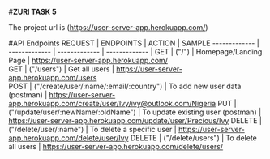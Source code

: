 #**ZURI TASK 5**


The project url is (https://user-server-app.herokuapp.com/)

#API Endpoints
 REQUEST  | ENDPOINTS | ACTION | SAMPLE 
 ------------- | ------------- | ------------- | ------------- |
 GET  | ("/")  | Homepage/Landing Page  | https://user-server-app.herokuapp.com/  
 GET  | ("/users")  | Get all users  | https://user-server-app.herokuapp.com/users  
 POST  | ("/create/user/:name/:email/:country")  | To add new user data (postman) | https://user-server-app.herokuapp.com/create/user/Ivy/ivy@outlook.com/Nigeria
 PUT  | ("/update/user/:newName/:oldName")  | To update existing user (postman)  | https://user-server-app.herokuapp.com/update/user/Precious/Ivy
 DELETE  | ("/delete/user/:name")  | To delete a specific user  | https://user-server-app.herokuapp.com/delete/user/Ivy
 DELETE  | ("/delete/users")  | To delete all users  | https://user-server-app.herokuapp.com/delete/users/ 
